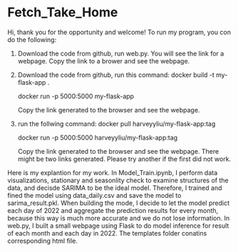 # Fetch_Take_Home
Hi, thank you for the opportunity and welcome!
To run my program, you con do the following:
1. Download the code from github, run web.py. You will see the link for a webpage. Copy the link to a brower and see the webpage.
2. Download the code from github, run this command:
   docker build -t my-flask-app .
   
   docker run -p 5000:5000 my-flask-app
   
   Copy the link generated to the browser and see the webpage.
4. run the follwing command:
   docker pull harveyyliu/my-flask-app:tag
   
   docker run -p 5000:5000 harveyyliu/my-flask-app:tag
   
   Copy the link generated to the browser and see the webpage.
There might be two links generated. Please try another if the first did not work.

Here is my explantion for my work.
In Model_Train.ipynb, I perform data visualizations, stationary and seasonlity check to examine structures of the data, and decisde SARIMA to be the ideal model.
Therefore, I trained and fined the model using data_daily.csv and save the model to sarima_result.pkl. When building the mode, I decide to let the model predict each day of 2022 and aggregate the prediction results for every month, because this way is much more accurate and we do not lose information.
In web.py, I built a small webpage using Flask to do model inference for result of each month and each day in 2022.
The templates folder conatins corresponding html file. 
